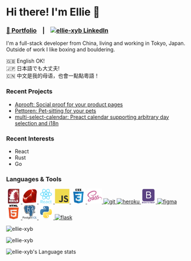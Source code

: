 # Hi there! I'm Ellie 👋

### [🔗 Portfolio](https://ellie-xyb.com) &nbsp;&nbsp;&nbsp;| &nbsp;&nbsp;&nbsp;<a href="https://linkedin.com/in/ellie1012" target="blank"><img src="https://raw.githubusercontent.com/rahuldkjain/github-profile-readme-generator/master/src/images/icons/Social/linked-in-alt.svg" alt="ellie-xyb" height="18" width="18" /> LinkedIn</a>

 
I'm a full-stack developer from China, living and working in Tokyo, Japan.  
Outside of work I like boxing and bouldering.

🇬🇧 English OK!  
🇯🇵 日本語でも大丈夫!  
🇨🇳 中文是我的母语，也會一點點粵語！

### Recent Projects

 - [Aprooft: Social proof for your product pages](https://github.com/aprooft/aprooft)
 - [Pettoren: Pet-sitting for your pets](https://github.com/pet-sitting/pettoren)
 - [multi-select-calendar: Preact calendar supporting arbitrary day selection and i18n](https://github.com/ellie-xyb/multi-select-calendar)

### Recent Interests

 - React
 - Rust
 - Go

### Languages & Tools


<p>
    <a href="https://rubyonrails.org" target="_blank"> <img src="https://raw.githubusercontent.com/devicons/devicon/master/icons/rails/rails-original-wordmark.svg" alt="rails" width="40" height="40"/> </a>
    <a href="https://www.ruby-lang.org/en/" target="_blank"> <img src="https://raw.githubusercontent.com/devicons/devicon/master/icons/ruby/ruby-original.svg" alt="ruby" width="40" height="40"/> </a>
    <a href="https://reactjs.org/" target="_blank"> <img src="https://raw.githubusercontent.com/devicons/devicon/master/icons/react/react-original-wordmark.svg" alt="react" width="40" height="40"/> </a>
    <a href="https://developer.mozilla.org/en-US/docs/Web/JavaScript" target="_blank"> <img src="https://raw.githubusercontent.com/devicons/devicon/master/icons/javascript/javascript-original.svg" alt="javascript" width="40" height="40"/> </a>
    <a href="https://www.w3schools.com/css/" target="_blank"> <img src="https://raw.githubusercontent.com/devicons/devicon/master/icons/css3/css3-original-wordmark.svg" alt="css3" width="40" height="40"/> </a>
    <a href="https://sass-lang.com" target="_blank"> <img src="https://raw.githubusercontent.com/devicons/devicon/master/icons/sass/sass-original.svg" alt="sass" width="40" height="40"/> </a>
    <a href="https://git-scm.com/" target="_blank"> <img src="https://www.vectorlogo.zone/logos/git-scm/git-scm-icon.svg" alt="git" width="40" height="40"/> </a>
    <a href="https://heroku.com" target="_blank"> <img src="https://www.vectorlogo.zone/logos/heroku/heroku-icon.svg" alt="heroku" width="40" height="40"/> </a>
    <a href="https://getbootstrap.com" target="_blank"> <img src="https://raw.githubusercontent.com/devicons/devicon/master/icons/bootstrap/bootstrap-plain-wordmark.svg" alt="bootstrap" width="40" height="40"/> </a>
    <a href="https://www.figma.com/" target="_blank"> <img src="https://www.vectorlogo.zone/logos/figma/figma-icon.svg" alt="figma" width="40" height="40"/> </a>
    <a href="https://www.w3.org/html/" target="_blank"> <img src="https://raw.githubusercontent.com/devicons/devicon/master/icons/html5/html5-original-wordmark.svg" alt="html5" width="40" height="40"/> </a>
    <a href="https://www.postgresql.org" target="_blank"> <img src="https://raw.githubusercontent.com/devicons/devicon/master/icons/postgresql/postgresql-original-wordmark.svg" alt="postgresql" width="40" height="40"/> </a>
    <a href="https://www.python.org" target="_blank"> <img src="https://raw.githubusercontent.com/devicons/devicon/master/icons/python/python-original.svg" alt="python" width="40" height="40"/> </a>
    <a href="https://flask.palletsprojects.com/" target="_blank"> <img src="https://www.vectorlogo.zone/logos/pocoo_flask/pocoo_flask-icon.svg" alt="flask" width="40" height="40"/> </a>
</p>


<p><img src="https://github-readme-streak-stats.herokuapp.com/?user=ellie-xyb&layout=compact" alt="ellie-xyb" /></p>
<p><img src="https://github-readme-stats.vercel.app/api?username=ellie-xyb&show_icons=true&layout=compact" alt="ellie-xyb" /></p>

![ellie-xyb's Language stats](https://github-readme-stats.vercel.app/api/top-langs?username=ellie-xyb&show_icons=true&locale=en&layout=compact)
